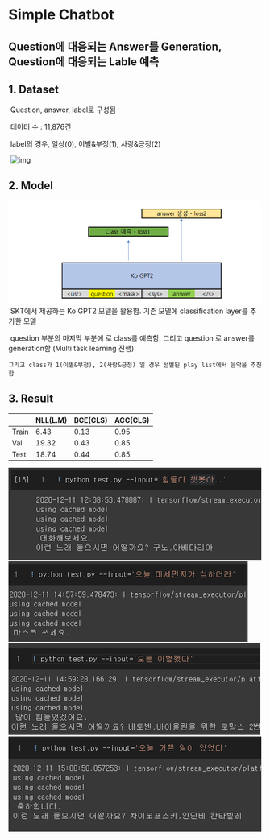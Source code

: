 # Simple Chatbot

## Question에 대응되는 Answer를 Generation, Question에 대응되는 Lable 예측

## 1. Dataset

​	Question, answer, label로 구성됨

​	데이터 수 : 11,876건

​	label의 경우, 일상(0), 이별&부정(1), 사랑&긍정(2)

​	![img](https://s3.us-west-2.amazonaws.com/secure.notion-static.com/8ea715ef-c4f7-47e0-9771-7f40b778f1db/Untitled.png?X-Amz-Algorithm=AWS4-HMAC-SHA256&X-Amz-Credential=AKIAT73L2G45O3KS52Y5%2F20201211%2Fus-west-2%2Fs3%2Faws4_request&X-Amz-Date=20201211T144725Z&X-Amz-Expires=86400&X-Amz-Signature=788b35ca209b923b481e5aa2e38c2747272632d66362b569d0f19d4d222d5b90&X-Amz-SignedHeaders=host&response-content-disposition=filename%20%3D%22Untitled.png%22)

## 2. Model
![AR](https://raw.githubusercontent.com/Chuck2Win/chatbot_project/main/imgs/model.png)
​	SKT에서 제공하는 Ko GPT2 모델을 활용함. 기존 모델에 classification layer를 추가한 모델

​	question 부분의 마지막 부분에  <mask>로 class를 예측함, 그리고 <usr> question <mask>로 	answer를 generation함  (Multi task learning 진행)

 	그리고 class가 1(이별&부정), 2(사랑&긍정) 일 경우 선별된 play list에서 음악을 추천함

## 3. Result

|       | NLL(L.M) | BCE(CLS) | ACC(CLS) |
| ----- | -------- | -------- | -------- |
| Train | 6.43     | 0.13     | 0.95     |
| Val   | 19.32    | 0.43     | 0.85     |
| Test  | 18.74    | 0.44     | 0.85     |

![AR](https://raw.githubusercontent.com/Chuck2Win/chatbot_project/main/imgs/RESULT1.png)
![AR](https://raw.githubusercontent.com/Chuck2Win/chatbot_project/main/imgs/RESULT2.png)
![AR](https://raw.githubusercontent.com/Chuck2Win/chatbot_project/main/imgs/RESULT3.png)
![AR](https://raw.githubusercontent.com/Chuck2Win/chatbot_project/main/imgs/RESULT4.png)
